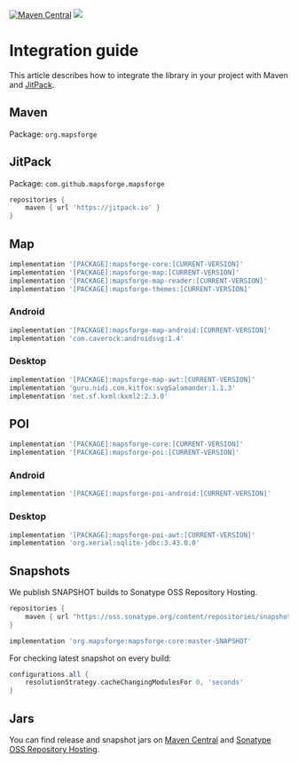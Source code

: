 [![Maven Central](https://img.shields.io/maven-central/v/org.mapsforge/mapsforge-core.svg)](https://repo1.maven.org/maven2/org/mapsforge/)
[![](https://jitpack.io/v/mapsforge/mapsforge.svg)](https://jitpack.io/#mapsforge/mapsforge)

# Integration guide

This article describes how to integrate the library in your project with Maven and [JitPack](https://jitpack.io/#mapsforge/mapsforge).

## Maven

Package: `org.mapsforge`

## JitPack
 
Package: `com.github.mapsforge.mapsforge`

```groovy
repositories {
    maven { url 'https://jitpack.io' }
}
```

## Map

```groovy
implementation '[PACKAGE]:mapsforge-core:[CURRENT-VERSION]'
implementation '[PACKAGE]:mapsforge-map:[CURRENT-VERSION]'
implementation '[PACKAGE]:mapsforge-map-reader:[CURRENT-VERSION]'
implementation '[PACKAGE]:mapsforge-themes:[CURRENT-VERSION]'
```

### Android

```groovy
implementation '[PACKAGE]:mapsforge-map-android:[CURRENT-VERSION]'
implementation 'com.caverock:androidsvg:1.4'
```

### Desktop

```groovy
implementation '[PACKAGE]:mapsforge-map-awt:[CURRENT-VERSION]'
implementation 'guru.nidi.com.kitfox:svgSalamander:1.1.3'
implementation 'net.sf.kxml:kxml2:2.3.0'
```

## POI

```groovy
implementation '[PACKAGE]:mapsforge-core:[CURRENT-VERSION]'
implementation '[PACKAGE]:mapsforge-poi:[CURRENT-VERSION]'
```

### Android

```groovy
implementation '[PACKAGE]:mapsforge-poi-android:[CURRENT-VERSION]'
```

### Desktop

```groovy
implementation '[PACKAGE]:mapsforge-poi-awt:[CURRENT-VERSION]'
implementation 'org.xerial:sqlite-jdbc:3.43.0.0'
```

## Snapshots

We publish SNAPSHOT builds to Sonatype OSS Repository Hosting.

```groovy
repositories {
    maven { url "https://oss.sonatype.org/content/repositories/snapshots/" }
}
```

```groovy
implementation 'org.mapsforge:mapsforge-core:master-SNAPSHOT'
```

For checking latest snapshot on every build:
```groovy
configurations.all {
    resolutionStrategy.cacheChangingModulesFor 0, 'seconds'
}
```

## Jars

You can find release and snapshot jars on [Maven Central](https://repo1.maven.org/maven2/org/mapsforge/) and [Sonatype OSS Repository Hosting](https://oss.sonatype.org/content/repositories/snapshots/org/mapsforge/).
